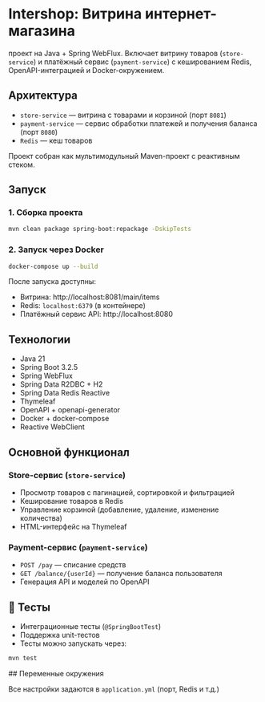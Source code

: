 # Intershop: Витрина интернет-магазина

проект на Java + Spring WebFlux. Включает витрину товаров (`store-service`) и платёжный сервис (`payment-service`) с кешированием Redis, OpenAPI-интеграцией и Docker-окружением.

## Архитектура

- `store-service` — витрина с товарами и корзиной (порт `8081`)
- `payment-service` — сервис обработки платежей и получения баланса (порт `8080`)
- `Redis` — кеш товаров

Проект собран как мультимодульный Maven-проект с реактивным стеком.

## Запуск

### 1. Сборка проекта

```bash
mvn clean package spring-boot:repackage -DskipTests
```

### 2. Запуск через Docker

```bash
docker-compose up --build
```

После запуска доступны:

- Витрина: http://localhost:8081/main/items
- Redis: `localhost:6379` (в контейнере)
- Платёжный сервис API: http://localhost:8080

## Технологии

- Java 21
- Spring Boot 3.2.5
- Spring WebFlux
- Spring Data R2DBC + H2
- Spring Data Redis Reactive
- Thymeleaf
- OpenAPI + openapi-generator
- Docker + docker-compose
- Reactive WebClient

## Основной функционал

### Store-сервис (`store-service`)

- Просмотр товаров с пагинацией, сортировкой и фильтрацией
- Кеширование товаров в Redis
- Управление корзиной (добавление, удаление, изменение количества)
- HTML-интерфейс на Thymeleaf

### Payment-сервис (`payment-service`)

- `POST /pay` — списание средств
- `GET /balance/{userId}` — получение баланса пользователя
- Генерация API и моделей по OpenAPI

## 🧪 Тесты

- Интеграционные тесты (`@SpringBootTest`)
- Поддержка unit-тестов
- Тесты можно запускать через:

```bash
mvn test
```

##️ Переменные окружения

Все настройки задаются в `application.yml` (порт, Redis и т.д.)
